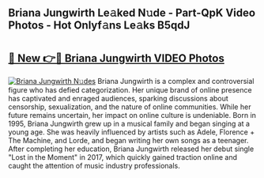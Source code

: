 ## Briana Jungwirth Le𝚊ked N𝚞de - Part-QpK Video Photos - Hot Onlyf𝚊ns Le𝚊ks B5qdJ

# <h2><a href="http://ac52277.deff.icu/?id=Briana+Jungwirth">🔗 New 👉🔴 Briana Jungwirth VIDEO Photos</a></h2>

[![Briana Jungwirth N𝚞des](https://i.imgur.com/rIISA9y.gif)](http://ac52277.deff.icu/?id=Briana+Jungwirth)
Briana Jungwirth is a complex and controversial figure who has defied categorization. Her unique brand of online presence has captivated and enraged audiences, sparking discussions about censorship, sexualization, and the nature of online communities. While her future remains uncertain, her impact on online culture is undeniable. Born in 1995, Briana Jungwirth grew up in a musical family and began singing at a young age. She was heavily influenced by artists such as Adele, Florence + The Machine, and Lorde, and began writing her own songs as a teenager. After completing her education, Briana Jungwirth released her debut single "Lost in the Moment" in 2017, which quickly gained traction online and caught the attention of music industry professionals.

